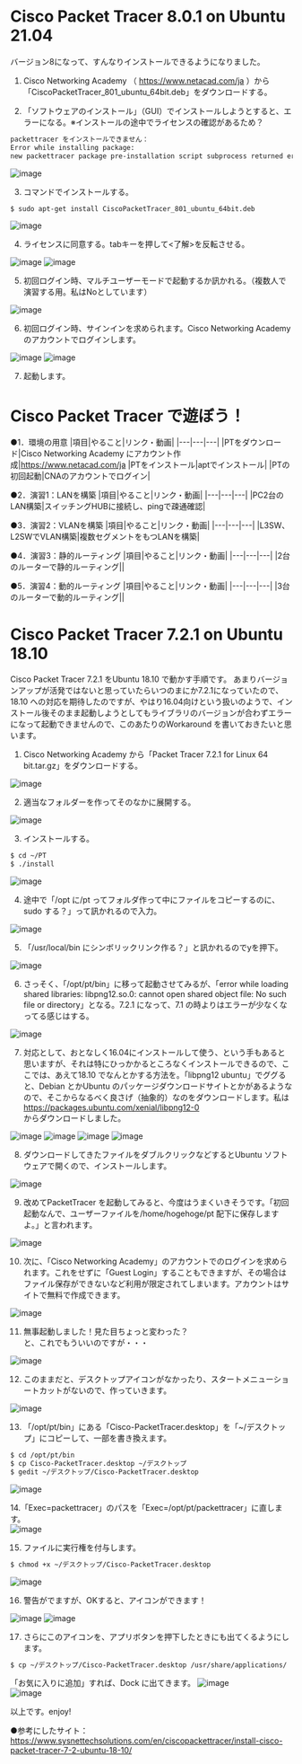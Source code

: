 # Cisco Packet Tracer 8.0.1 on Ubuntu 21.04
バージョン8になって、すんなりインストールできるようになりました。
1. Cisco Networking Academy （ https://www.netacad.com/ja ）から「CiscoPacketTracer_801_ubuntu_64bit.deb」をダウンロードする。  

2. 「ソフトウェアのインストール」（GUI）でインストールしようとすると、エラーになる。※インストールの途中でライセンスの確認があるため？
```sh
packettracer をインストールできません：  
Error while installing package:  
new packettracer package pre-installation script subprocess returned error exit status 1 
```
<img src="images/002.png" alt="image">  

3. コマンドでインストールする。
```sh
$ sudo apt-get install CiscoPacketTracer_801_ubuntu_64bit.deb  
```  
<img src="images/003.png" alt="image">  

4. ライセンスに同意する。tabキーを押して<了解>を反転させる。
<img src="images/004.png" alt="image">  
<img src="images/004_2.png" alt="image">  

5. 初回ログイン時、マルチユーザーモードで起動するか訊かれる。（複数人で演習する用。私はNoとしています）
<img src="images/005.png" alt="image">  

6. 初回ログイン時、サインインを求められます。Cisco Networking Academy のアカウントでログインします。
<img src="images/006.png" alt="image">  
<img src="images/006_2.png" alt="image">  

7. 起動します。

# Cisco Packet Tracer で遊ぼう！
●1．環境の用意
|項目|やること|リンク・動画|
|---|---|---|
|PTをダウンロード|Cisco Networking Academy にアカウント作成|https://www.netacad.com/ja
|PTをインストール|aptでインストール|
|PTの初回起動|CNAのアカウントでログイン|

●2．演習1：LANを構築
|項目|やること|リンク・動画|
|---|---|---|
|PC2台のLAN構築|スイッチングHUBに接続し、pingで疎通確認|

●3．演習2：VLANを構築
|項目|やること|リンク・動画|
|---|---|---|
|L3SW、L2SWでVLAN構築|複数セグメントをもつLANを構築|

●4．演習3：静的ルーティング
|項目|やること|リンク・動画|
|---|---|---|
|2台のルーターで静的ルーティング||

●5．演習4：動的ルーティング
|項目|やること|リンク・動画|
|---|---|---|
|3台のルーターで動的ルーティング||




# Cisco Packet Tracer 7.2.1 on Ubuntu 18.10
Cisco Packet Tracer 7.2.1 をUbuntu 18.10 で動かす手順です。
あまりバージョンアップが活発ではないと思っていたらいつのまにか7.2.1になっていたので、18.10 への対応を期待したのですが、やはり16.04向けという扱いのようで、インストール後そのまま起動しようとしてもライブラリのバージョンが合わずエラーになって起動できませんので、このあたりのWorkaround を書いておきたいと思います。  
  
1. Cisco Networking Academy から「Packet Tracer 7.2.1 for Linux 64 bit.tar.gz」をダウンロードする。  
<img src="images/01.png" alt="image">  
  
2. 適当なフォルダーを作ってそのなかに展開する。  
<img src="images/02.png" alt="image">  
  
3. インストールする。  
```sh
$ cd ~/PT  
$ ./install  
```  
<img src="images/03.png" alt="image">  
  
4. 途中で「/opt に/pt ってフォルダ作って中にファイルをコピーするのに、sudo する？」って訊かれるので入力。  
<img src="images/04.png" alt="image">  
  
5. 「/usr/local/bin にシンボリックリンク作る？」と訊かれるのでyを押下。
<img src="images/05.png" alt="image">  
  
6. さっそく、「/opt/pt/bin」に移って起動させてみるが、「error while loading shared libraries: libpng12.so.0: cannot open shared object file: No such file or directory」となる。7.2.1 になって、7.1 の時よりはエラーが少なくなってる感じはする。
<img src="images/06.png" alt="image">  
  
7. 対応として、おとなしく16.04にインストールして使う、という手もあると思いますが、それは特にひっかかるところなくインストールできるので、ここでは、あえて18.10 でなんとかする方法を。「libpng12 ubuntu」でググると、Debian とかUbuntu のパッケージダウンロードサイトとかがあるようなので、そこからなるべく良さげ（抽象的）なのをダウンロードします。私は  
https://packages.ubuntu.com/xenial/libpng12-0  
  からダウンロードしました。
<img src="images/07.png" alt="image">  
<img src="images/08.png" alt="image">  
<img src="images/09.png" alt="image">  
<img src="images/10.png" alt="image">  
  
8. ダウンロードしてきたファイルをダブルクリックなどするとUbuntu ソフトウェアで開くので、インストールします。
<img src="images/11.png" alt="image">  
  
9. 改めてPacketTracer を起動してみると、今度はうまくいきそうです。「初回起動なんで、ユーザーファイルを/home/hogehoge/pt 配下に保存しますよ。」と言われます。
<img src="images/12.png" alt="image">  
  
10. 次に、「Cisco Networking Academy」のアカウントでのログインを求められます。これをせずに「Guest Login」することもできますが、その場合はファイル保存ができないなど利用が限定されてしまいます。アカウントはサイトで無料で作成できます。
<img src="images/13.png" alt="image">  
  
11. 無事起動しました！見た目ちょっと変わった？  
と、これでもういいのですが・・・
<img src="images/14.png" alt="image">  
  
12. このままだと、デスクトップアイコンがなかったり、スタートメニューショートカットがないので、作っていきます。  
<img src="images/15.png" alt="image">  
  
13. 「/opt/pt/bin」にある「Cisco-PacketTracer.desktop」を「~/デスクトップ」にコピーして、一部を書き換えます。
```sh
$ cd /opt/pt/bin
$ cp Cisco-PacketTracer.desktop ~/デスクトップ
$ gedit ~/デスクトップ/Cisco-PacketTracer.desktop
```  
<img src="images/16.png" alt="image">  
  
14.「Exec=packettracer」のパスを「Exec=/opt/pt/packettracer」に直します。  
<img src="images/17.png" alt="image">  
  
15. ファイルに実行権を付与します。  
```sh
$ chmod +x ~/デスクトップ/Cisco-PacketTracer.desktop
```  
<img src="images/18.png" alt="image">  

16. 警告がでますが、OKすると、アイコンができます！  
<img src="images/19.png" alt="image">  
<img src="images/20.png" alt="image">  
  
17. さらにこのアイコンを、アプリボタンを押下したときにも出てくるようにします。  
```sh
$ cp ~/デスクトップ/Cisco-PacketTracer.desktop /usr/share/applications/
```  
「お気に入りに追加」すれば、Dock に出てきます。
<img src="images/21.png" alt="image">  
<img src="images/22.png" alt="image">  
  
以上です。enjoy!  
  
●参考にしたサイト：
https://www.sysnettechsolutions.com/en/ciscopackettracer/install-cisco-packet-tracer-7-2-ubuntu-18-10/
